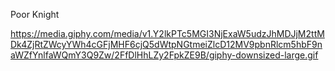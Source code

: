 Poor Knight 

https://media.giphy.com/media/v1.Y2lkPTc5MGI3NjExaW5udzJhMDJjM2ttMDk4ZjRtZWcyYWh4cGFjMHF6cjQ5dWtpNGtmeiZlcD12MV9pbnRlcm5hbF9naWZfYnlfaWQmY3Q9Zw/2FfDlHhLZy2FpkZE9B/giphy-downsized-large.gif
